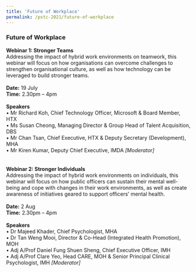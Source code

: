 ```yaml
---
title: 'Future of Workplace'
permalink: /pstc-2021/future-of-workplace
---
```


### Future of Workplace 

<b>Webinar 1: Stronger Teams</b><br>
Addressing the impact of hybrid work environments on teamwork, this webinar will focus on how organisations can overcome challenges to strengthen organisational culture, as well as how technology can be leveraged to build stronger teams.<br>
<br>
<b>Date:</b> 19 July <br>
<b>Time:</b> 2.30pm – 4pm <br>
<br>
<b>Speakers</b><br>
•	Mr Richard Koh, Chief Technology Officer, Microsoft & Board Member, HTX <br>
•	Ms Susan Cheong, Managing Director & Group Head of Talent Acquisition, DBS <br>
•	Mr Chan Tsan, Chief Executive, HTX & Deputy Secretary (Development), MHA <br>
•	Mr Kiren Kumar, Deputy Chief Executive, IMDA <i> [Moderator]</i>
<br>
<br>
<br>
<b>Webinar 2: Stronger Individuals</b><br>
Addressing the impact of hybrid work environments on individuals, this webinar will focus on how public officers can sustain their mental well-being and cope with changes in their work environments, as well as create awareness of initiatives geared to support officers’ mental health.<br>
<br>
<b>Date:</b> 2 Aug<br>
<b>Time:</b> 2.30pm – 4pm<br> 
<br>
<b>Speakers</b><br>
•	Dr Majeed Khader, Chief Psychologist, MHA <br>
•	Dr Tan Weng Mooi, Director & Co-Head (Integrated Health Promotion), MOH <br>
•	Adj A/Prof Daniel Fung Shuen Sheng, Chief Executive Officer, IMH <br>
•	Adj A/Prof Clare Yeo, Head CARE, MOH & Senior Principal Clinical Psychologist, IMH <i>[Moderator] </i>
